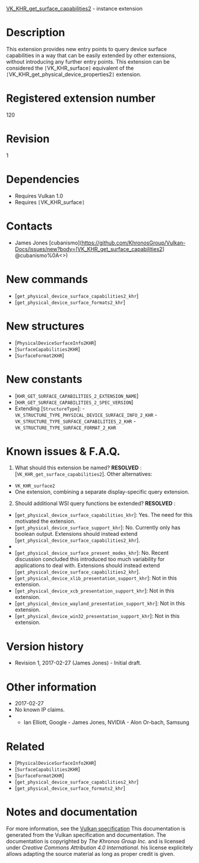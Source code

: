 [VK_KHR_get_surface_capabilities2](https://www.khronos.org/registry/vulkan/specs/1.3-extensions/man/html/VK_KHR_get_surface_capabilities2.html) - instance extension

# Description
This extension provides new entry points to query device surface
capabilities in a way that can be easily extended by other extensions,
without introducing any further entry points.
This extension can be considered the `[`VK_KHR_surface`]` equivalent of
the `[`VK_KHR_get_physical_device_properties2`]` extension.

# Registered extension number
120

# Revision
1

# Dependencies
- Requires Vulkan 1.0
- Requires `[`VK_KHR_surface`]`

# Contacts
- James Jones [cubanismo](https://github.com/KhronosGroup/Vulkan-Docs/issues/new?body=[VK_KHR_get_surface_capabilities2] @cubanismo%0A<<Here describe the issue or question you have about the VK_KHR_get_surface_capabilities2 extension>>)

# New commands
- [`get_physical_device_surface_capabilities2_khr`]
- [`get_physical_device_surface_formats2_khr`]

# New structures
- [`PhysicalDeviceSurfaceInfo2KHR`]
- [`SurfaceCapabilities2KHR`]
- [`SurfaceFormat2KHR`]

# New constants
- [`KHR_GET_SURFACE_CAPABILITIES_2_EXTENSION_NAME`]
- [`KHR_GET_SURFACE_CAPABILITIES_2_SPEC_VERSION`]
- Extending [`StructureType`]:  - `VK_STRUCTURE_TYPE_PHYSICAL_DEVICE_SURFACE_INFO_2_KHR`  - `VK_STRUCTURE_TYPE_SURFACE_CAPABILITIES_2_KHR`  - `VK_STRUCTURE_TYPE_SURFACE_FORMAT_2_KHR`

# Known issues & F.A.Q.
1) What should this extension be named? **RESOLVED** : [`VK_KHR_get_surface_capabilities2`].
Other alternatives:
- `VK_KHR_surface2`
- One extension, combining a separate display-specific query extension.
2) Should additional WSI query functions be extended? **RESOLVED** :
- [`get_physical_device_surface_capabilities_khr`]: Yes. The need for this motivated the extension.
- [`get_physical_device_surface_support_khr`]: No. Currently only has boolean output. Extensions should instead extend [`get_physical_device_surface_capabilities2_khr`].
- [`get_physical_device_surface_formats_khr`]: Yes.
- [`get_physical_device_surface_present_modes_khr`]: No. Recent discussion concluded this introduced too much variability for applications to deal with. Extensions should instead extend [`get_physical_device_surface_capabilities2_khr`].
- [`get_physical_device_xlib_presentation_support_khr`]: Not in this extension.
- [`get_physical_device_xcb_presentation_support_khr`]: Not in this extension.
- [`get_physical_device_wayland_presentation_support_khr`]: Not in this extension.
- [`get_physical_device_win32_presentation_support_khr`]: Not in this extension.

# Version history
- Revision 1, 2017-02-27 (James Jones)  - Initial draft.

# Other information
* 2017-02-27
* No known IP claims.
*   - Ian Elliott, Google  - James Jones, NVIDIA  - Alon Or-bach, Samsung

# Related
- [`PhysicalDeviceSurfaceInfo2KHR`]
- [`SurfaceCapabilities2KHR`]
- [`SurfaceFormat2KHR`]
- [`get_physical_device_surface_capabilities2_khr`]
- [`get_physical_device_surface_formats2_khr`]

# Notes and documentation
For more information, see the [Vulkan specification](https://www.khronos.org/registry/vulkan/specs/1.3-extensions/html/vkspec.html)
This documentation is generated from the Vulkan specification and documentation.
The documentation is copyrighted by *The Khronos Group Inc.* and is licensed under *Creative Commons Attribution 4.0 International*.
his license explicitely allows adapting the source material as long as proper credit is given.
        